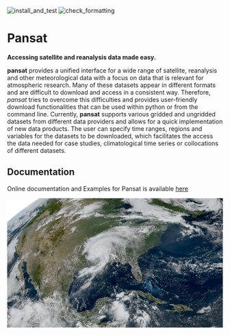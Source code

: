 ![install_and_test](../../workflows/install_and_test/badge.svg)
![check_formatting](../../workflows/check_formatting/badge.svg)

# Pansat

**Accessing satellite and reanalysis data made easy.**


**pansat** provides a unified interface for a wide range of satellite, reanalysis and other meteorological data with a focus on data that is relevant for atmospheric research. Many of these datasets appear in different formats and are difficult to download and access in a consistent way. Therefore,  *pansat* tries to overcome this difficulties and provides user-friendly download functionalities that can be used within python or from the command line. Currently, **pansat** supports various gridded and ungridded datasets from different data providers and allows for a quick implementation of new data products. The user can specify time ranges, regions and variables for the datasets to be downloaded, which facilitates the access the data needed for case studies, climatological time series or collocations of different datasets. 

## Documentation

Online documentation and Examples for Pansat is available [here](https://pansat.readthedocs.io/en/latest/)


![Hurricane Laura (2020) as seen by GOES](/docs/index.png)

